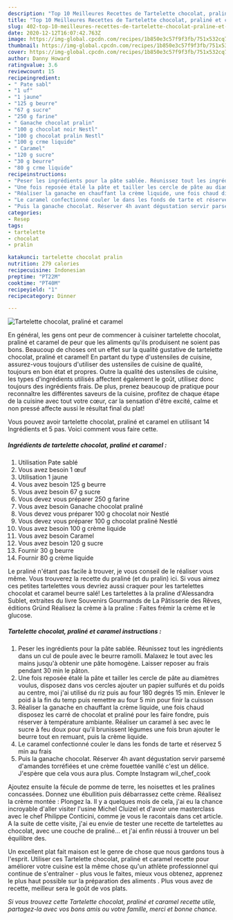 ```yaml
---
description: "Top 10 Meilleures Recettes de Tartelette chocolat, praliné et caramel"
title: "Top 10 Meilleures Recettes de Tartelette chocolat, praliné et caramel"
slug: 402-top-10-meilleures-recettes-de-tartelette-chocolat-praline-et-caramel
date: 2020-12-12T16:07:42.763Z
image: https://img-global.cpcdn.com/recipes/1b850e3c57f9f3fb/751x532cq70/tartelette-chocolat-praline-et-caramel-photo-principale-de-la-recette.jpg
thumbnail: https://img-global.cpcdn.com/recipes/1b850e3c57f9f3fb/751x532cq70/tartelette-chocolat-praline-et-caramel-photo-principale-de-la-recette.jpg
cover: https://img-global.cpcdn.com/recipes/1b850e3c57f9f3fb/751x532cq70/tartelette-chocolat-praline-et-caramel-photo-principale-de-la-recette.jpg
author: Danny Howard
ratingvalue: 3.6
reviewcount: 15
recipeingredient:
- " Pate sabl"
- "1 uf"
- "1 jaune"
- "125 g beurre"
- "67 g sucre"
- "250 g farine"
- " Ganache chocolat pralin"
- "100 g chocolat noir Nestl"
- "100 g chocolat pralin Nestl"
- "100 g crme liquide"
- " Caramel"
- "120 g sucre"
- "30 g beurre"
- "80 g crme liquide"
recipeinstructions:
- "Peser les ingrédients pour la pâte sablée. Réunissez tout les ingrédients dans un cul de poule avec le beurre ramolli. Malaxez le tout avec les mains jusqu&#39;à obtenir une pâte homogène. Laisser reposer au frais pendant 30 min le pâton."
- "Une fois reposée étalé la pâte et tailler les cercle de pâte au diamètres voulus, disposez dans vos cercles ajouter un papier sulfurés et du poids au centre, moi j&#39;ai utilisé du riz puis au four 180 degrés 15 min. Enlever le poid à la fin du temp puis remettre au four 5 min pour finir la cuisson"
- "Réaliser la ganache en chauffant la crème liquide, une fois chaud disposez les carré de chocolat et praliné pour les faire fondre, puis réserver à température ambiante. Réaliser un caramel à sec avec le sucre à feu doux pour qu&#39;il brunissent légumes une fois brun ajouter le beurre tout en remuant, puis la crème liquide."
- "Le caramel confectionné couler le dans les fonds de tarte et réservez 5 min au frais"
- "Puis la ganache chocolat. Réserver 4h avant dégustation servir parsemé d&#39;amandes torréfiées et une crème fouettée vanillé c&#39;est un délice. J&#39;espère que cela vous aura plus. Compte Instagram wil_chef_cook"
categories:
- Resep
tags:
- tartelette
- chocolat
- pralin

katakunci: tartelette chocolat pralin 
nutrition: 279 calories
recipecuisine: Indonesian
preptime: "PT22M"
cooktime: "PT40M"
recipeyield: "1"
recipecategory: Dinner

---
```



![Tartelette chocolat, praliné et caramel](https://img-global.cpcdn.com/recipes/1b850e3c57f9f3fb/751x532cq70/tartelette-chocolat-praline-et-caramel-photo-principale-de-la-recette.jpg)

En général, les gens ont peur de commencer à cuisiner tartelette chocolat, praliné et caramel de peur que les aliments qu'ils produisent ne soient pas bons. Beaucoup de choses ont un effet sur la qualité gustative de tartelette chocolat, praliné et caramel! En partant du type d'ustensiles de cuisine, assurez-vous toujours d'utiliser des ustensiles de cuisine de qualité, toujours en bon état et propres. Outre la qualité des ustensiles de cuisine, les types d'ingrédients utilisés affectent également le goût, utilisez donc toujours des ingrédients frais. De plus, prenez beaucoup de pratique pour reconnaître les différentes saveurs de la cuisine, profitez de chaque étape de la cuisine avec tout votre cœur, car la sensation d'être excité, calme et non pressé affecte aussi le résultat final du plat!

<!--inarticleads1-->

Vous pouvez avoir tartelette chocolat, praliné et caramel en utilisant 14 Ingrédients et 5 pas. Voici comment vous faire cette.

##### Ingrédients de tartelette chocolat, praliné et caramel :

1. Utilisation  Pate sablé
1. Vous avez besoin 1 œuf
1. Utilisation 1 jaune
1. Vous avez besoin 125 g beurre
1. Vous avez besoin 67 g sucre
1. Vous devez vous préparer 250 g farine
1. Vous avez besoin  Ganache chocolat praliné
1. Vous devez vous préparer 100 g chocolat noir Nestlé
1. Vous devez vous préparer 100 g chocolat praliné Nestlé
1. Vous avez besoin 100 g crème liquide
1. Vous avez besoin  Caramel
1. Vous avez besoin 120 g sucre
1. Fournir 30 g beurre
1. Fournir 80 g crème liquide


Le praliné n&#39;étant pas facile à trouver, je vous conseil de le réaliser vous même. Vous trouverez la recette du praliné (et du pralin) ici. Si vous aimez ces petites tartelettes vous devriez aussi craquer pour les tartelettes chocolat et caramel beurre salé! Les tartelettes à la praline d&#39;Alessandra Sublet, extraites du livre Souvenirs Gourmands de La Pâtisserie des Rêves, éditions Gründ Réalisez la crème à la praline : Faites frémir la crème et le glucose. 

<!--inarticleads2-->

##### Tartelette chocolat, praliné et caramel instructions :

1. Peser les ingrédients pour la pâte sablée. Réunissez tout les ingrédients dans un cul de poule avec le beurre ramolli. Malaxez le tout avec les mains jusqu&#39;à obtenir une pâte homogène. Laisser reposer au frais pendant 30 min le pâton.
1. Une fois reposée étalé la pâte et tailler les cercle de pâte au diamètres voulus, disposez dans vos cercles ajouter un papier sulfurés et du poids au centre, moi j&#39;ai utilisé du riz puis au four 180 degrés 15 min. Enlever le poid à la fin du temp puis remettre au four 5 min pour finir la cuisson
1. Réaliser la ganache en chauffant la crème liquide, une fois chaud disposez les carré de chocolat et praliné pour les faire fondre, puis réserver à température ambiante. Réaliser un caramel à sec avec le sucre à feu doux pour qu&#39;il brunissent légumes une fois brun ajouter le beurre tout en remuant, puis la crème liquide.
1. Le caramel confectionné couler le dans les fonds de tarte et réservez 5 min au frais
1. Puis la ganache chocolat. Réserver 4h avant dégustation servir parsemé d&#39;amandes torréfiées et une crème fouettée vanillé c&#39;est un délice. J&#39;espère que cela vous aura plus. Compte Instagram wil_chef_cook


Ajoutez ensuite la fécule de pomme de terre, les noisettes et les pralines concassées. Donnez une ébullition puis débarrassez cette crème. Réalisez la crème montée : Plongez la. Il y a quelques mois de cela, j&#39;ai eu la chance incroyable d&#39;aller visiter l&#39;usine Michel Cluizel et d&#39;avoir une masterclass avec le chef Philippe Conticini, comme je vous le racontais dans cet article. A la suite de cette visite, j&#39;ai eu envie de tester une recette de tartelettes au chocolat, avec une couche de praliné… et j&#39;ai enfin réussi à trouver un bel équilibre des. 

<!--inarticleads1-->

<p>
Un excellent plat fait maison est le genre de chose que nous gardons tous à l'esprit. Utiliser ces Tartelette chocolat, praliné et caramel recette pour améliorer votre cuisine est la même chose qu'un athlète professionnel qui continue de s'entraîner - plus vous le faites, mieux vous obtenez, apprenez le plus haut possible sur la préparation des aliments . Plus vous avez de recette, meilleur sera le goût de vos plats.
</p>

<p>
<i>Si vous trouvez cette Tartelette chocolat, praliné et caramel recette utile, partagez-la avec vos bons amis ou votre famille, merci et bonne chance.</i>
</p>
